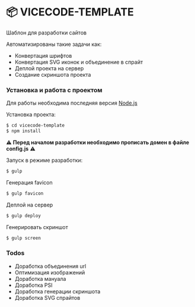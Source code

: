 # 📦 VICECODE-TEMPLATE
Шаблон для разработки сайтов

Автоматизированы такие задачи как:

  - Конвертация шрифтов
  - Конвертация SVG иконок и объединение в спрайт
  - Деплой проекта на сервер
  - Создание скриншота проекта

### Установка и работа с проектом

Для работы необходима последняя версия [Node.js](https://nodejs.org/)

Установка проекта:

```sh
$ cd vicecode-template
$ npm install
```
⚠️ **Перед началом разработки необходимо прописать домен в файле config.js** ⚠️

Запуск в режиме разработки:

```sh
$ gulp
```

Генерация favicon

```sh
$ gulp favicon
```

Деплой на сервер

```sh
$ gulp deploy
```

Генерировать скриншот

```sh
$ gulp screen
```

### Todos

 - Доработка объединения url
 - Оптимизация изображений
 - Доработка мануала
 - Доработка PSI
 - Доработка генерации скриншота
 - Доработка SVG спрайтов
